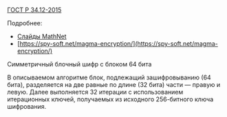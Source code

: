 [ГОСТ Р 34.12-2015](https://protect.gost.ru/document.aspx?control=7&id=200990)

Подробнее:
- [Слайды MathNet](https://www.mathnet.ru/php/getFT.phtml?jrnid=izkab&paperid=76&what=fullt#:~:text=%D0%9C%D0%B0%D0%B3%D0%BC%D0%B0%20%D0%BF%D1%80%D0%B5%D0%B4%D1%81%D1%82%D0%B0%D0%B2%D0%BB%D1%8F%D0%B5%D1%82%20%D1%81%D0%BE%D0%B1%D0%BE%D0%B9%20%D0%B0%D0%BB%D0%B3%D0%BE%D1%80%D0%B8%D1%82%D0%BC%20%D1%88%D0%B8%D1%84%D1%80%D0%BE%D0%B2%D0%B0%D0%BD%D0%B8%D1%8F,%D1%88%D0%B8%D1%84%D1%80%D0%BE%D0%B2%D0%B0%D0%BD%D0%B8%D1%8F%20%D0%9C%D0%B0%D0%B3%D0%BC%D0%B0%20%D1%8F%D0%B2%D0%BB%D1%8F%D0%B5%D1%82%D1%81%D1%8F%20%D1%81%D0%B5%D1%82%D1%8C%20%D0%A4%D0%B5%D0%B9%D1%81%D1%82%D0%B5%D0%BB%D1%8F.)
- [https://spy-soft.net/magma-encryption/](https://spy-soft.net/magma-encryption/)

Симметричный блочный шифр с блоком 64 бита

В описываемом алгоритме блок, подлежащий зашифровыванию (64 бита), разделяется на две равные по длине (32 бита) части — правую и левую. Далее выполняется 32 итерации с использованием итерационных ключей, получаемых из исходного 256-битного ключа шифрования.

